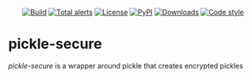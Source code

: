 <p align="center">
<a href="https://github.com/spapanik/pickle-sercure/actions/workflows/build.yml"><img alt="Build" src="https://github.com/spapanik/pickle-sercure/actions/workflows/build.yml/badge.svg"></a>
<a href="https://lgtm.com/projects/g/spapanik/pickle-secure/alerts/"><img alt="Total alerts" src="https://img.shields.io/lgtm/alerts/g/spapanik/pickle-secure.svg"/></a>
<a href="https://github.com/spapanik/pickle-secure/blob/master/LICENSE.txt"><img alt="License" src="https://img.shields.io/github/license/spapanik/pickle-secure"></a>
<a href="https://pypi.org/project/pickle-secure"><img alt="PyPI" src="https://img.shields.io/pypi/v/pickle-secure"></a>
<a href="https://pepy.tech/project/pickle-secure"><img alt="Downloads" src="https://pepy.tech/badge/pickle-secure"></a>
<a href="https://github.com/psf/black"><img alt="Code style" src="https://img.shields.io/badge/code%20style-black-000000.svg"></a>
</p>

# pickle-secure

_pickle-secure_ is a wrapper around pickle that creates encrypted pickles
